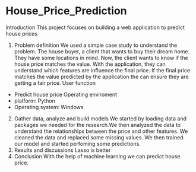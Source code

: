 # House_Price_Prediction
Introduction
This project focuses on building a web application to predict house prices 
1. Problem definition
We used a simple case study to understand the problem. 
The house buyer, a client that wants to buy their dream home. They have some locations in mind. Now, the client wants to know if the house price matches the value. With the application, they can understand which features are influence the final price. If the final price matches the value predicted by the application the can ensure they are getting a fair price.
User function
* Predict house price
Operating enviroment
* platform: Python
* Operating system: Windows
2. Gather data, analyze and build models
We started by loading data and packages we needed for the research.We then analyzed the data to understand the relationships between the price and other features. We cleaned the data and replaced some missing values. We then trained our model and started perfoming some predictions.
3. Results and discussions
Lasso is better
4. Conclusion
With the help of machine learning we can predict house price.


